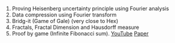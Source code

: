 1. Proving Heisenberg uncertainty principle using Fourier analysis 
2. Data compression using Fourier transform
3. Bridg-it (Game of Gale) (very close to Hex)
4. Fractals, Fractal Dimension and Hausdorff measure
5. Proof by game (Infinite Fibonacci sum). [YouTube](https://youtu.be/Hv3r3iZJ-_A?si=pq1mCJLeEsXMBNlR) [Paper](https://www.jstor.org/stable/2690848)
